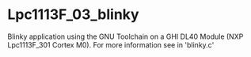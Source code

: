 # Lpc1113F_03_blinky
Blinky application using the GNU Toolchain on a GHI DL40 Module (NXP Lpc1113F_301 Cortex M0).
For more information see in 'blinky.c'

